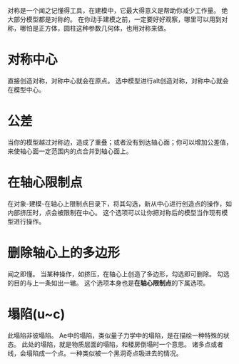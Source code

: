 对称是一个闻之记懂得工具，在建模中，它最大得意义是帮助你减少工作量。
绝大部分模型都是对称的。
在你动手建模之前，一定要好好观察，哪里可以用到对称，哪怕是正方体，圆柱这种参数几何体，也用对称来做。

# 对称中心
直接创造对称，对称中心就会在原点。
选中模型进行alt创造对称，对称中心就会在模型中心。

# 公差
当你的模型越过对称边，造成了重叠；或者没有到达轴心面；你可以增加公差值，来使轴心面一定范围内的点合并到轴心面上。

# 在轴心限制点
在对象-建模-在轴心上限制点目录下，将其勾选，新从中心进行创造点的操作，如内部挤压时，点会被限制在中心。
这个选项可以让你把对称后的模型当作现有模型进行操作。

# 删除轴心上的多边形
闻之即懂。
当某种操作，如挤压，在轴心上创造了多边形，勾选即可删除。
勾选的目的与上一条如出一辙。
这个选项本身也是**在轴心限制点**的下属选项。

# 塌陷(u~c)
此塌陷非彼塌陷。
Ae中的塌陷，类似量子力学中的塌陷，是在描绘一种特殊的状态。
此处的塌陷，就是物质层面的塌陷，和楼房倒塌时一个意思。
诸多点或者线，会塌陷成一个点。一种类似被一个黑洞奇点吸进去的情况。